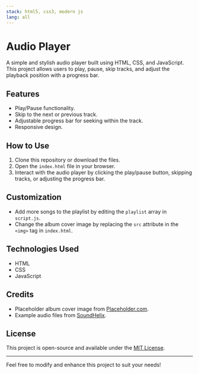 ```yaml
---
stack: html5, css3, modern js
lang: all
---
```


# Audio Player

A simple and stylish audio player built using HTML, CSS, and JavaScript. This project allows users to play, pause, skip tracks, and adjust the playback position with a progress bar.

## Features
- Play/Pause functionality.
- Skip to the next or previous track.
- Adjustable progress bar for seeking within the track.
- Responsive design.

## How to Use
1. Clone this repository or download the files.
2. Open the `index.html` file in your browser.
3. Interact with the audio player by clicking the play/pause button, skipping tracks, or adjusting the progress bar.

## Customization
- Add more songs to the playlist by editing the `playlist` array in `script.js`.
- Change the album cover image by replacing the `src` attribute in the `<img>` tag in `index.html`.

## Technologies Used
- HTML
- CSS
- JavaScript

## Credits
- Placeholder album cover image from [Placeholder.com](https://via.placeholder.com/).
- Example audio files from [SoundHelix](https://www.soundhelix.com/).

## License
This project is open-source and available under the [MIT License](https://opensource.org/licenses/MIT).

---

Feel free to modify and enhance this project to suit your needs!